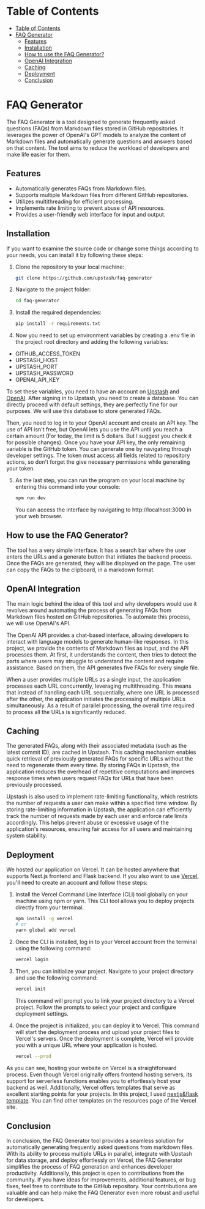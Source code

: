 # Table of Contents
- [Table of Contents](#table-of-contents)
- [FAQ Generator](#faq-generator)
  - [Features](#features)
  - [Installation](#installation)
  - [How to use the FAQ Generator?](#how-to-use-the-faq-generator)
  - [OpenAI Integration](#openai-integration)
  - [Caching](#caching)
  - [Deployment](#deployment)
  - [Conclusion](#conclusion)


# FAQ Generator

The FAQ Generator is a tool designed to generate frequently asked questions (FAQs) from Markdown files stored in GitHub repositories. It leverages the power of OpenAI's GPT models to analyze the content of Markdown files and automatically generate questions and answers based on that content. The tool aims to reduce the workload of developers and make life easier for them.

## Features

- Automatically generates FAQs from Markdown files.
- Supports multiple Markdown files from different GitHub repositories.
- Utilizes multithreading for efficient processing.
- Implements rate limiting to prevent abuse of API resources.
- Provides a user-friendly web interface for input and output.

## Installation

If you want to examine the source code or change some things according to your needs, you can install it by following these steps:

1. Clone the repository to your local machine:
   ```bash
   git clone https://github.com/upstash/faq-generator 
   ```

2. Navigate to the project folder:
   ```bash
   cd faq-generator
   ```

3. Install the required dependencies:
   ```bash
   pip install -r requirements.txt
   ```

4. Now you need to set up environment variables by creating a .env file in the project root directory and adding the following variables:
  
  - GITHUB_ACCESS_TOKEN
  - UPSTASH_HOST
  - UPSTASH_PORT
  - UPSTASH_PASSWORD 
  - OPENAI_API_KEY
  
   
   To set these variables, you need to have an account on [Upstash](https://console.upstash.com/login) and [OpenAI](https://auth0.openai.com/u/login/identifier?state=hKFo2SBJY3lhbWZGVmg1QU8zc0xYTi1TWEtKa1dWaTkwNUFGT6Fur3VuaXZlcnNhbC1sb2dpbqN0aWTZIEZhcUp2V0hkTUZlRm15aEZIX0lCNVV6NmdvaDZ3UXNio2NpZNkgRFJpdnNubTJNdTQyVDNLT3BxZHR3QjNOWXZpSFl6d0Q). After signing in to Upstash, you need to create a database. You can directly proceed with default settings, they are perfectly fine for our purposes. We will use this database to store generated FAQs.

  Then, you need to log in to your OpenAI account and create an API key. The use of API isn't free, but OpenAI lets you use the API until you reach a certain amount (For today, the limit is 5 dollars. But I suggest you check it for possible changes). Once you have your API key, the only remaining variable is the GitHub token. You can generate one by navigating through developer settings. The token must access all fields related to repository actions, so don't forget the give necessary permissions while generating your token.


5. As the last step, you can run the program on your local machine by entering this command into your console:
   ```bash
   npm run dev
   ```
   You can access the interface by navigating to http://localhost:3000 in your web browser.

## How to use the FAQ Generator?

The tool has a very simple interface. It has a search bar where the user enters the URLs and a generate button that initiates the backend process. Once the FAQs are generated, they will be displayed on the page. The user can copy the FAQs to the clipboard, in a markdown format.

## OpenAI Integration
The main logic behind the idea of this tool and why developers would use it revolves around automating the process of generating FAQs from Markdown files hosted on GitHub repositories. To automate this process, we will use OpenAI's API.

The OpenAI API provides a chat-based interface, allowing developers to interact with language models to generate human-like responses. In this project, we provide the contents of Markdown files as input, and the API processes them. At first, it understands the content, then tries to detect the parts where users may struggle to understand the content and require assistance. Based on them, the API generates five FAQs for every single file.

When a user provides multiple URLs as a single input, the application processes each URL concurrently, leveraging multithreading. This means that instead of handling each URL sequentially, where one URL is processed after the other, the application initiates the processing of multiple URLs simultaneously. As a result of parallel processing, the overall time required to process all the URLs is significantly reduced.

## Caching

The generated FAQs, along with their associated metadata (such as the latest commit ID), are cached in Upstash. This caching mechanism enables quick retrieval of previously generated FAQs for specific URLs without the need to regenerate them every time. By storing FAQs in Upstash, the application reduces the overhead of repetitive computations and improves response times when users request FAQs for URLs that have been previously processed.

Upstash is also used to implement rate-limiting functionality, which restricts the number of requests a user can make within a specified time window. By storing rate-limiting information in Upstash, the application can efficiently track the number of requests made by each user and enforce rate limits accordingly. This helps prevent abuse or excessive usage of the application's resources, ensuring fair access for all users and maintaining system stability.

## Deployment

We hosted our application on Vercel. It can be hosted anywhere that supports Next.js frontend and Flask backend. If you also want to use [Vercel](https://vercel.com/login), you'll need to create an account and follow these steps:

1. Install the Vercel Command Line Interface (CLI) tool globally on your machine using npm or yarn. This CLI tool allows you to deploy projects directly from your terminal.
   ```bash
   npm install -g vercel
   # or
   yarn global add vercel
   ```

2. Once the CLI is installed, log in to your Vercel account from the terminal using the following command:
   ```bash
   vercel login
   ```
3. Then, you can initialize your project. Navigate to your project directory and use the following command:
   ```bash
   vercel init
   ```
   This command will prompt you to link your project directory to a Vercel project. Follow the prompts to select your project and configure deployment settings.

4. Once the project is initialized, you can deploy it to Vercel. This command will start the deployment process and upload your project files to Vercel's servers. Once the deployment is complete, Vercel will provide you with a unique URL where your application is hosted.
   ```bash
   vercel --prod
   ```

As you can see, hosting your website on Vercel is a straightforward process. Even though Vercel originally offers frontend hosting servers,  its support for serverless functions enables you to effortlessly host your backend as well. Additionally, Vercel offers templates that serve as excellent starting points for your projects. In this project, I used [nextjs&flask template](https://vercel.com/templates/next.js/nextjs-flask-starter). You can find other templates on the resources page of the Vercel site.

## Conclusion

In conclusion, the FAQ Generator tool provides a seamless solution for automatically generating frequently asked questions from markdown files. With its ability to process multiple URLs in parallel, integrate with Upstash for data storage, and deploy effortlessly on Vercel, the FAQ Generator simplifies the process of FAQ generation and enhances developer productivity. Additionally, this project is open to contributions from the community. If you have ideas for improvements, additional features, or bug fixes, feel free to contribute to the GitHub repository. Your contributions are valuable and can help make the FAQ Generator even more robust and useful for developers.